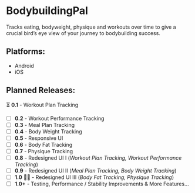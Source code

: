 # BodybuildingPal 
Tracks eating, bodyweight, physique and workouts over time to give a crucial bird’s eye view of your journey to bodybuilding success.

## Platforms: 
- Android
- iOS

## Planned Releases:
⏳ **0.1** - Workout Plan Tracking
- [ ] **0.2** - Workout Performance Tracking
- [ ] **0.3** - Meal Plan Tracking
- [ ] **0.4** - Body Weight Tracking
- [ ] **0.5** - Responsive UI
- [ ] **0.6** - Body Fat Tracking
- [ ] **0.7** - Physique Tracking
- [ ] **0.8** - Redesigned UI I (*Workout Plan Tracking, Workout Performance Tracking*)
- [ ] **0.9** - Redesigned UI II (*Meal Plan Tracking, Body Weight Tracking*)
- [ ] **1.0** 🚀🎉 - Redesigned UI III (*Body Fat Tracking, Physique Tracking*)
- [ ] **1.0+** - Testing, Performance / Stability Improvements & More Features... 
